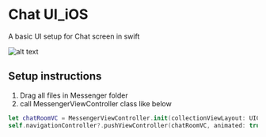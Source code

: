 # Chat UI_iOS
A basic UI setup for Chat screen in swift

![alt text](https://github.com/ktrkathir/Chat-UI/blob/master/Screen%20Shot%202019-02-20%20at%205.44.44%20PM.png)

## Setup instructions

1. Drag all files in Messenger folder
2. call MessengerViewController class like below
```swift
let chatRoomVC = MessengerViewController.init(collectionViewLayout: UICollectionViewFlowLayout())
self.navigationController?.pushViewController(chatRoomVC, animated: true)
```
